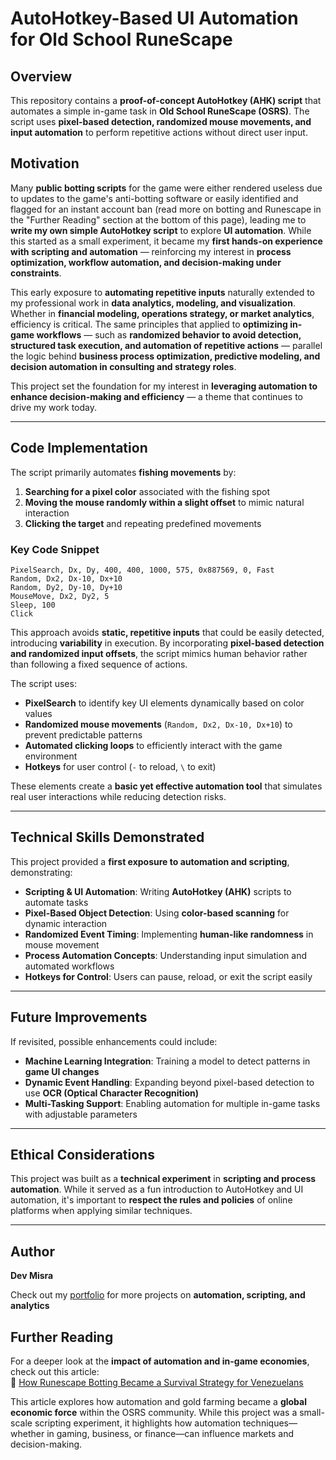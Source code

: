 # AutoHotkey-Based UI Automation for Old School RuneScape

## Overview
This repository contains a **proof-of-concept AutoHotkey (AHK) script** that automates a simple in-game task in **Old School RuneScape (OSRS)**. The script uses **pixel-based detection, randomized mouse movements, and input automation** to perform repetitive actions without direct user input.

## Motivation
Many **public botting scripts** for the game were either rendered useless due to updates to the game's anti-botting software or easily identified and flagged for an instant account ban (read more on botting and Runescape in the "Further Reading" section at the bottom of this page), leading me to **write my own simple AutoHotkey script** to explore **UI automation**. While this started as a small experiment, it became my **first hands-on experience with scripting and automation** — reinforcing my interest in **process optimization, workflow automation, and decision-making under constraints**.

This early exposure to **automating repetitive inputs** naturally extended to my professional work in **data analytics, modeling, and visualization**. Whether in **financial modeling, operations strategy, or market analytics**, efficiency is critical. The same principles that applied to **optimizing in-game workflows** — such as **randomized behavior to avoid detection, structured task execution, and automation of repetitive actions** — parallel the logic behind **business process optimization, predictive modeling, and decision automation in consulting and strategy roles**.

This project set the foundation for my interest in **leveraging automation to enhance decision-making and efficiency** — a theme that continues to drive my work today.

---

## Code Implementation
The script primarily automates **fishing movements** by:
1. **Searching for a pixel color** associated with the fishing spot
2. **Moving the mouse randomly within a slight offset** to mimic natural interaction
3. **Clicking the target** and repeating predefined movements

### **Key Code Snippet**
```ahk
PixelSearch, Dx, Dy, 400, 400, 1000, 575, 0x887569, 0, Fast
Random, Dx2, Dx-10, Dx+10
Random, Dy2, Dy-10, Dy+10
MouseMove, Dx2, Dy2, 5
Sleep, 100
Click
```

This approach avoids **static, repetitive inputs** that could be easily detected, introducing **variability** in execution. By incorporating **pixel-based detection and randomized input offsets**, the script mimics human behavior rather than following a fixed sequence of actions.

The script uses:
- **PixelSearch** to identify key UI elements dynamically based on color values
- **Randomized mouse movements** (`Random, Dx2, Dx-10, Dx+10`) to prevent predictable patterns
- **Automated clicking loops** to efficiently interact with the game environment
- **Hotkeys** for user control (`-` to reload, `\` to exit)

These elements create a **basic yet effective automation tool** that simulates real user interactions while reducing detection risks.

---

## Technical Skills Demonstrated
This project provided a **first exposure to automation and scripting**, demonstrating:

- **Scripting & UI Automation**: Writing **AutoHotkey (AHK)** scripts to automate tasks
- **Pixel-Based Object Detection**: Using **color-based scanning** for dynamic interaction
- **Randomized Event Timing**: Implementing **human-like randomness** in mouse movement
- **Process Automation Concepts**: Understanding input simulation and automated workflows
- **Hotkeys for Control**: Users can pause, reload, or exit the script easily

---

## Future Improvements
If revisited, possible enhancements could include:
- **Machine Learning Integration**: Training a model to detect patterns in **game UI changes**
- **Dynamic Event Handling**: Expanding beyond pixel-based detection to use **OCR (Optical Character Recognition)**
- **Multi-Tasking Support**: Enabling automation for multiple in-game tasks with adjustable parameters

---

## Ethical Considerations
This project was built as a **technical experiment** in **scripting and process automation**. While it served as a fun introduction to AutoHotkey and UI automation, it's important to **respect the rules and policies** of online platforms when applying similar techniques.

---

## Author
**Dev Misra**

Check out my [portfolio](https://31-dm.github.io/) for more projects on **automation, scripting, and analytics**

## Further Reading
For a deeper look at the **impact of automation and in-game economies**, check out this article:  
📖 [How Runescape Botting Became a Survival Strategy for Venezuelans](https://www.polygon.com/features/2020/5/27/21265613/runescape-is-helping-venezuelans-survive)  

This article explores how automation and gold farming became a **global economic force** within the OSRS community. While this project was a small-scale scripting experiment, it highlights how automation techniques—whether in gaming, business, or finance—can influence markets and decision-making.
